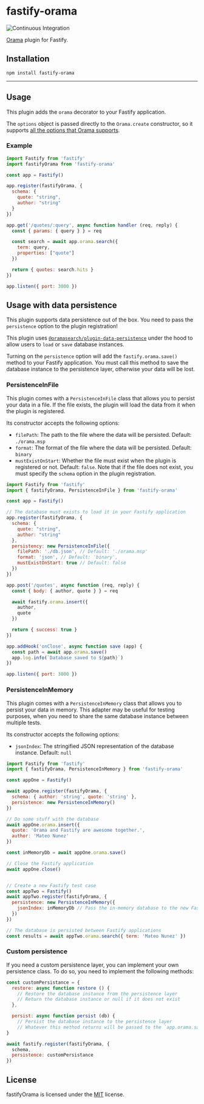 # fastify-orama

![Continuous Integration](https://github.com/mateonunez/fastify-orama/workflows/ci/badge.svg)

[Orama](https://oramasearch.com/) plugin for Fastify.

## Installation

```
npm install fastify-orama
```

****


## Usage

This plugin adds the `orama` decorator to your Fastify application.

The `options` object is passed directly to the `Orama.create` constructor,
so it supports [all the options that Orama supports](https://docs.oramasearch.com/usage/create).

### Example

```js
import Fastify from 'fastify'
import fastifyOrama from 'fastify-orama'

const app = Fastify()

app.register(fastifyOrama, {
  schema: {
    quote: "string",
    author: "string"
  }
})

app.get('/quotes/:query', async function handler (req, reply) {
  const { params: { query } } = req

  const search = await app.orama.search({
    term: query,
    properties: ["quote"]
  })

  return { quotes: search.hits }
})

app.listen({ port: 3000 })
```


## Usage with data persistence

This plugin supports data persistence out of the box.
You need to pass the `persistence` option to the plugin registration!

This plugin uses [`@oramasearch/plugin-data-persistence`](https://docs.oramasearch.com/plugins/plugin-data-persistence)
under the hood to allow users to `load` or `save` database instances.

Turning on the `persistence` option will add the `fastify.orama.save()` method to your Fastify application.
You must call this method to save the database instance to the persistence layer, otherwise your data will be lost.

### PersistenceInFile

This plugin comes with a `PersistenceInFile` class that allows you to persist your data in a file.
If the file exists, the plugin will load the data from it when the plugin is registered.

Its constructor accepts the following options:

- `filePath`: The path to the file where the data will be persisted. Default: `./orama.msp`
- `format`: The format of the file where the data will be persisted. Default: `binary`
- `mustExistOnStart`: Whether the file must exist when the plugin is registered or not. Default: `false`. Note that if the file does not exist, you must specify the `schema` option in the plugin registration.


```js
import Fastify from 'fastify'
import { fastifyOrama, PersistenceInFile } from 'fastify-orama'

const app = Fastify()

// The database must exists to load it in your Fastify application
app.register(fastifyOrama, {
  schema: {
    quote: "string",
    author: "string"
  },
  persistency: new PersistenceInFile({
    filePath: './db.json', // Default: './orama.msp'
    format: 'json', // Default: 'binary',
    mustExistOnStart: true // Default: false
  })
})

app.post('/quotes', async function (req, reply) {
  const { body: { author, quote } } = req

  await fastify.orama.insert({
    author,
    quote
  })

  return { success: true }
})

app.addHook('onClose', async function save (app) {
  const path = await app.orama.save()
  app.log.info(`Database saved to ${path}`)
})

app.listen({ port: 3000 })
```

### PersistenceInMemory

This plugin comes with a `PersistenceInMemory` class that allows you to persist your data in memory.
This adapter may be useful for testing purposes, when you need to share the same database instance between multiple tests.

Its constructor accepts the following options:

- `jsonIndex`: The stringified JSON representation of the database instance. Default: `null`

```js
import Fastify from 'fastify'
import { fastifyOrama, PersistenceInMemory } from 'fastify-orama'

const appOne = Fastify()

await appOne.register(fastifyOrama, {
  schema: { author: 'string', quote: 'string' },
  persistence: new PersistenceInMemory()
})

// Do some stuff with the database
await appOne.orama.insert({
  quote: 'Orama and Fastify are awesome together.',
  author: 'Mateo Nunez'
})

const inMemoryDb = await appOne.orama.save()

// Close the Fastify application
await appOne.close()


// Create a new Fastify test case
const appTwo = Fastify()
await appTwo.register(fastifyOrama, {
  persistence: new PersistenceInMemory({
    jsonIndex: inMemoryDb // Pass the in-memory database to the new Fastify application
  })
})

// The database is persisted between Fastify applications
const results = await appTwo.orama.search({ term: 'Mateo Nunez' })
```

### Custom persistence

If you need a custom persistence layer, you can implement your own persistence class.
To do so, you need to implement the following methods:

```js
const customPersistance = {
  restore: async function restore () {
    // Restore the database instance from the persistence layer
    // Return the database instance or null if it does not exist
  },

  persist: async function persist (db) {
    // Persist the database instance to the persistence layer
    // Whatever this method returns will be passed to the `app.orama.save()` method
}

await fastify.register(fastifyOrama, {
  schema,
  persistence: customPersistance
})
```

## License

fastifyOrama is licensed under the [MIT](LICENSE) license.
